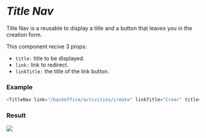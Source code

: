 # ***Title Nav***

Title Nav is a reusable to display a title and a button that leaves you in the creation form.

This component recive 3 props:

- `title:` title to be displayed.
- `link:` link to redirect.
- `linkTitle:` the title of the link button. 

### Example
```javascript
<TitleNav link="/backoffice/activities/create" linkTitle="Crear" title="Actividades" />
```

### Result

![](https://cdn.discordapp.com/attachments/940960224200753212/948067870309490829/title.jpg)